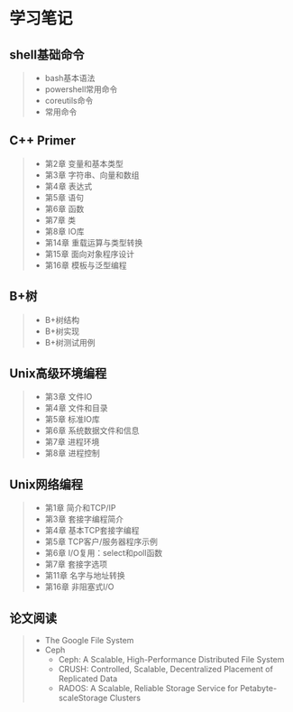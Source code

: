 # 学习笔记
## shell基础命令
> * bash基本语法
> * powershell常用命令
> * coreutils命令
> * 常用命令
## C++ Primer
> * 第2章 变量和基本类型
> * 第3章 字符串、向量和数组
> * 第4章 表达式
> * 第5章 语句
> * 第6章 函数
> * 第7章 类
> * 第8章 IO库
> * 第14章 重载运算与类型转换
> * 第15章 面向对象程序设计
> * 第16章 模板与泛型编程
## B+树
> * B+树结构
> * B+树实现
> * B+树测试用例
## Unix高级环境编程
> * 第3章 文件IO
> * 第4章 文件和目录
> * 第5章 标准IO库
> * 第6章 系统数据文件和信息
> * 第7章 进程环境
> * 第8章 进程控制
## Unix网络编程
> * 第1章 简介和TCP/IP
> * 第3章 套接字编程简介
> * 第4章 基本TCP套接字编程
> * 第5章 TCP客户/服务器程序示例
> * 第6章 I/O复用：select和poll函数
> * 第7章 套接字选项
> * 第11章 名字与地址转换
> * 第16章 非阻塞式I/O
## 论文阅读
> * The Google File System
> * Ceph
>   * Ceph: A Scalable, High-Performance Distributed File System  
>   * CRUSH: Controlled, Scalable, Decentralized Placement of Replicated Data
>   * RADOS: A Scalable, Reliable Storage Service for Petabyte-scaleStorage Clusters